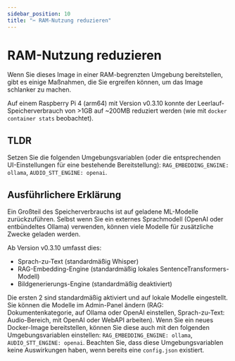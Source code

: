 ```yaml
---
sidebar_position: 10
title: "✂️ RAM-Nutzung reduzieren"
---
```


# RAM-Nutzung reduzieren

Wenn Sie dieses Image in einer RAM-begrenzten Umgebung bereitstellen, gibt es einige Maßnahmen, die Sie ergreifen können, um das Image schlanker zu machen.

Auf einem Raspberry Pi 4 (arm64) mit Version v0.3.10 konnte der Leerlauf-Speicherverbrauch von >1GB auf ~200MB reduziert werden (wie mit `docker container stats` beobachtet).

## TLDR

Setzen Sie die folgenden Umgebungsvariablen (oder die entsprechenden UI-Einstellungen für eine bestehende Bereitstellung): `RAG_EMBEDDING_ENGINE: ollama`, `AUDIO_STT_ENGINE: openai`.

## Ausführlichere Erklärung

Ein Großteil des Speicherverbrauchs ist auf geladene ML-Modelle zurückzuführen. Selbst wenn Sie ein externes Sprachmodell (OpenAI oder entbündeltes Ollama) verwenden, können viele Modelle für zusätzliche Zwecke geladen werden.

Ab Version v0.3.10 umfasst dies:

* Sprach-zu-Text (standardmäßig Whisper)
* RAG-Embedding-Engine (standardmäßig lokales SentenceTransformers-Modell)
* Bildgenerierungs-Engine (standardmäßig deaktiviert)

Die ersten 2 sind standardmäßig aktiviert und auf lokale Modelle eingestellt. Sie können die Modelle im Admin-Panel ändern (RAG: Dokumentenkategorie, auf Ollama oder OpenAI einstellen, Sprach-zu-Text: Audio-Bereich, mit OpenAI oder WebAPI arbeiten).
Wenn Sie ein neues Docker-Image bereitstellen, können Sie diese auch mit den folgenden Umgebungsvariablen einstellen: `RAG_EMBEDDING_ENGINE: ollama`, `AUDIO_STT_ENGINE: openai`. Beachten Sie, dass diese Umgebungsvariablen keine Auswirkungen haben, wenn bereits eine `config.json` existiert.
